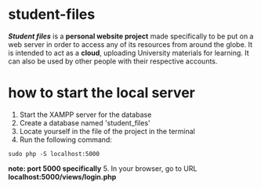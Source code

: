 # student-files

***Student files*** is a __personal website project__ made specifically to be put on a web server in order to access any of its resources from around the globe.
It is intended to act as a **cloud**, uploading University materials for learning.
It can also be used by other people with their respective accounts.

# how to start the local server
1. Start the XAMPP server for the database
2. Create a database named 'student_files'
3. Locate yourself in the file of the project in the terminal
4. Run the following command:
```
sudo php -S localhost:5000
```
**note: port 5000 specifically**
5. In your browser, go to URL **localhost:5000/views/login.php**
